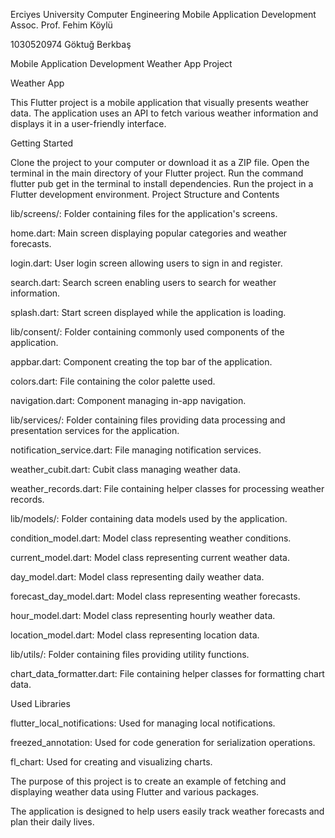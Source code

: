 Erciyes University
Computer Engineering
Mobile Application Development
Assoc. Prof. Fehim Köylü

1030520974 Göktuğ Berkbaş

Mobile Application Development Weather App Project

Weather App

This Flutter project is a mobile application that visually presents weather data. The application uses an API to fetch various weather information and displays it in a user-friendly interface.

Getting Started

Clone the project to your computer or download it as a ZIP file.
Open the terminal in the main directory of your Flutter project.
Run the command flutter pub get in the terminal to install dependencies.
Run the project in a Flutter development environment.
Project Structure and Contents

lib/screens/: Folder containing files for the application's screens.

home.dart: Main screen displaying popular categories and weather forecasts.

login.dart: User login screen allowing users to sign in and register.

search.dart: Search screen enabling users to search for weather information.

splash.dart: Start screen displayed while the application is loading.

lib/consent/: Folder containing commonly used components of the application.

appbar.dart: Component creating the top bar of the application.

colors.dart: File containing the color palette used.

navigation.dart: Component managing in-app navigation.

lib/services/: Folder containing files providing data processing and presentation services for the application.

notification_service.dart: File managing notification services.

weather_cubit.dart: Cubit class managing weather data.

weather_records.dart: File containing helper classes for processing weather records.

lib/models/: Folder containing data models used by the application.

condition_model.dart: Model class representing weather conditions.

current_model.dart: Model class representing current weather data.

day_model.dart: Model class representing daily weather data.

forecast_day_model.dart: Model class representing weather forecasts.

hour_model.dart: Model class representing hourly weather data.

location_model.dart: Model class representing location data.

lib/utils/: Folder containing files providing utility functions.

chart_data_formatter.dart: File containing helper classes for formatting chart data.

Used Libraries

flutter_local_notifications: Used for managing local notifications.

freezed_annotation: Used for code generation for serialization operations.

fl_chart: Used for creating and visualizing charts.

The purpose of this project is to create an example of fetching and displaying weather data using Flutter and various packages.

The application is designed to help users easily track weather forecasts and plan their daily lives.



